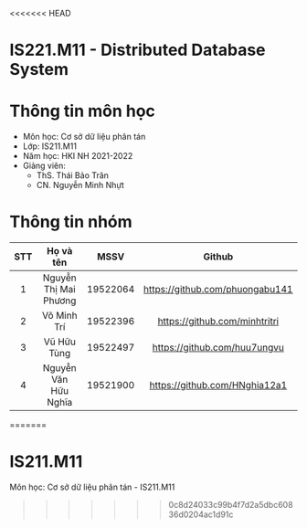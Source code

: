 <<<<<<< HEAD
# IS221.M11 - Distributed Database System


# Thông tin môn học
* Môn học: Cơ sở dữ liệu phân tán
* Lớp: IS211.M11
* Năm học: HKI NH 2021-2022
* Giảng viên:
  * ThS. Thái Bảo Trân
  * CN. Nguyễn Minh Nhựt

# Thông tin nhóm
| STT | Họ và tên             | MSSV     | Github                              | 
|:---:|:---------------------:|:--------:|:-----------------------------------:|
| 1   | Nguyễn Thị Mai Phương | 19522064 | https://github.com/phuongabu141     |                 
| 2   | Võ Minh Trí           | 19522396 | https://github.com/minhtritri       |
| 3   | Vũ Hữu Tùng           | 19522497 | https://github.com/huu7ungvu        |
| 4   | Nguyễn Văn Hữu Nghĩa  | 19521900 | https://github.com/HNghia12a1       |
=======
# IS211.M11
Môn học: Cơ sở dữ liệu phân tán - IS211.M11
>>>>>>> 0c8d24033c99b4f7d2a5dbc60836d0204ac1d91c
